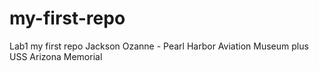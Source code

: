 # my-first-repo
Lab1 my first repo
Jackson Ozanne - Pearl Harbor Aviation Museum plus USS Arizona Memorial
